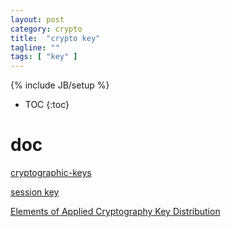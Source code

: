 ```yaml
---
layout: post
category: crypto
title:  "crypto key"
tagline: ""
tags: [ "key" ] 
---
```

{% include JB/setup %}

* TOC
{:toc}

# doc

[cryptographic-keys](https://simplicable.com/new/cryptographic-keys)

[session key](https://www.cloudflare.com/zh-cn/learning/ssl/what-is-a-session-key/)

[Elements of Applied Cryptography Key Distribution](http://www.iet.unipi.it/g.dini/Teaching/sanna/lecturenotes/applied-cryptography-key-distribution.pdf)
